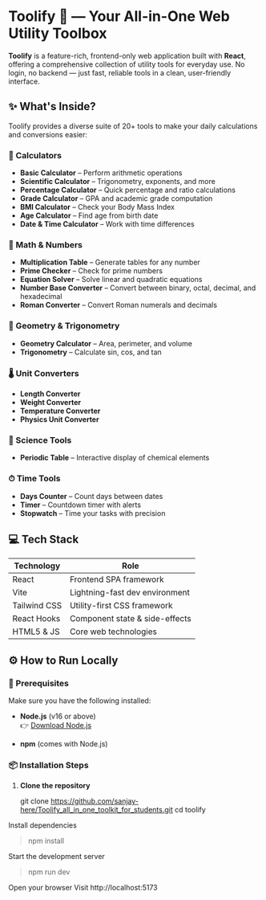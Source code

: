 # Toolify 🔧 — Your All-in-One Web Utility Toolbox

**Toolify** is a feature-rich, frontend-only web application built with **React**, offering a comprehensive collection of utility tools for everyday use. No login, no backend — just fast, reliable tools in a clean, user-friendly interface.

## ✨ What's Inside?

Toolify provides a diverse suite of 20+ tools to make your daily calculations and conversions easier:

### 🧮 Calculators
- **Basic Calculator** – Perform arithmetic operations
- **Scientific Calculator** – Trigonometry, exponents, and more
- **Percentage Calculator** – Quick percentage and ratio calculations
- **Grade Calculator** – GPA and academic grade computation
- **BMI Calculator** – Check your Body Mass Index
- **Age Calculator** – Find age from birth date
- **Date & Time Calculator** – Work with time differences

### 🔢 Math & Numbers
- **Multiplication Table** – Generate tables for any number
- **Prime Checker** – Check for prime numbers
- **Equation Solver** – Solve linear and quadratic equations
- **Number Base Converter** – Convert between binary, octal, decimal, and hexadecimal
- **Roman Converter** – Convert Roman numerals and decimals

### 📐 Geometry & Trigonometry
- **Geometry Calculator** – Area, perimeter, and volume
- **Trigonometry** – Calculate sin, cos, and tan

### 🌡️ Unit Converters
- **Length Converter**
- **Weight Converter**
- **Temperature Converter**
- **Physics Unit Converter**

### 🧪 Science Tools
- **Periodic Table** – Interactive display of chemical elements

### ⏱ Time Tools
- **Days Counter** – Count days between dates
- **Timer** – Countdown timer with alerts
- **Stopwatch** – Time your tasks with precision

## 💻 Tech Stack

| Technology     | Role                        |
|----------------|-----------------------------|
| React          | Frontend SPA framework      |
| Vite           | Lightning-fast dev environment |
| Tailwind CSS   | Utility-first CSS framework |
| React Hooks    | Component state & side-effects |
| HTML5 & JS     | Core web technologies       |


## ⚙️ How to Run Locally

### 🔧 Prerequisites

Make sure you have the following installed:

- **Node.js** (v16 or above)  
  👉 [Download Node.js](https://nodejs.org)

- **npm** (comes with Node.js)

### 📦 Installation Steps

1. **Clone the repository**

   git clone https://github.com/sanjay-here/Toolify_all_in_one_toolkit_for_students.git
   cd toolify

Install dependencies

>npm install

Start the development server

>npm run dev

Open your browser
Visit http://localhost:5173
